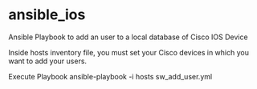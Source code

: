 # ansible_ios
Ansible Playbook to add an user to a local database of Cisco IOS Device

Inside hosts inventory file, you must set your Cisco devices in which you want to add your users.

Execute Playbook
ansible-playbook -i hosts sw_add_user.yml


